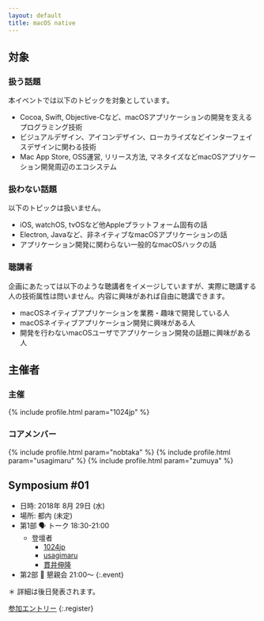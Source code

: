 ```yaml
---
layout: default
title: macOS native
---
```



## 対象

### 扱う話題

本イベントでは以下のトピックを対象としています。

- Cocoa, Swift, Objective-Cなど、macOSアプリケーションの開発を支えるプログラミング技術
- ビジュアルデザイン、アイコンデザイン、ローカライズなどインターフェイスデザインに関わる技術
- Mac App Store, OSS運営, リリース方法, マネタイズなどmacOSアプリケーション開発周辺のエコシステム


### 扱わない話題

以下のトピックは扱いません。

- iOS, watchOS, tvOSなど他Appleプラットフォーム固有の話
- Electron, Javaなど、非ネイティブなmacOSアプリケーションの話
- アプリケーション開発に関わらない一般的なmacOSハックの話


### 聴講者

企画にあたっては以下のような聴講者をイメージしていますが、実際に聴講する人の技術属性は問いません。内容に興味があれば自由に聴講できます。

- macOSネイティブアプリケーションを業務・趣味で開発している人
- macOSネイティブアプリケーション開発に興味がある人
- 開発を行わないmacOSユーザでアプリケーション開発の話題に興味がある人



## 主催者

### 主催

<div>
{% include profile.html param="1024jp" %}
</div>

### コアメンバー

<div>
{% include profile.html param="nobtaka" %}
{% include profile.html param="usagimaru" %}
{% include profile.html param="zumuya" %}
</div>


## Symposium #01

- 日時: 2018年 8月 29日 (水)
- 場所: 都内 (未定)
- 第1部 🗣 トーク 18:30-21:00
    - 登壇者
        - [1024jp](http://wolfrosch.com)
        - [usagimaru](https://interactionmania.com)
        - [貫井伸隆](http://nobtaka.com)
- 第2部 🍻 懇親会 21:00〜
{:.event}

＊ 詳細は後日発表されます。


[参加エントリー](https://macos-native.connpass.com/event/93015/)
{:.register}
